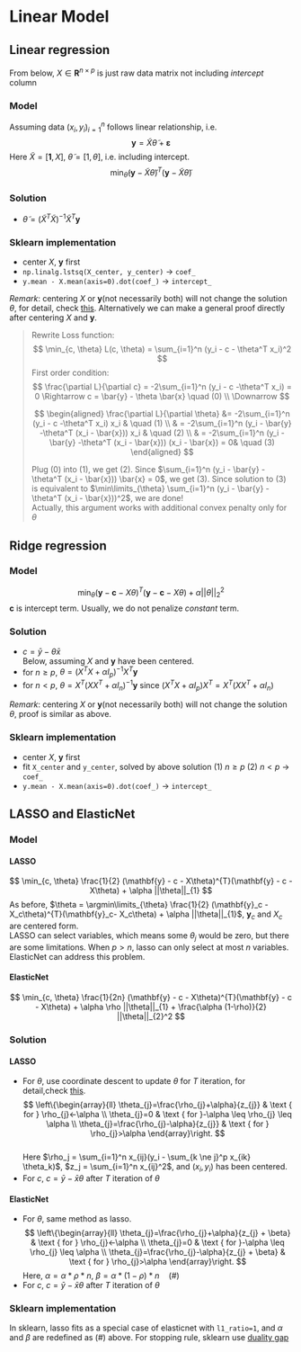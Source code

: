 # Linear Model

## Linear regression
From below, $X \in \mathbf{R}^{n \times p}$ is just raw data matrix not including *intercept* column
### Model
Assuming data $(x_i, y_i)_{i=1}^n$ follows linear relationship, i.e.
$$
    \mathbf{y} = \tilde{X}\tilde{\theta} + \boldsymbol{\varepsilon}
$$
Here $\tilde{X} = [\mathbf{1}, X]$, $\tilde{\theta} = [1, \theta]$, i.e. including intercept.   
$$
    \min_{\tilde{\theta}} (\mathbf{y} - \tilde{X}\tilde{\theta})^{T} (\mathbf{y} - \tilde{X}\tilde{\theta})
$$
### Solution 
- $\tilde{\theta} = (\tilde{X}^{T} \tilde{X})^{-1} \tilde{X}^T \mathbf{y}$  
### Sklearn implementation
- center $X$, $\mathbf{y}$ first
- `np.linalg.lstsq(X_center, y_center)` $\rightarrow$ `coef_`
- `y.mean - X.mean(axis=0).dot(coef_)` $\rightarrow$ `intercept_`  

*Remark*: centering $X$ or $\mathbf{y}$(not necessarily both) will not change the solution $\theta$, for detail, check [this](https://stats.stackexchange.com/a/108862/919). Alternatively we can make a general proof directly after centering $X$ and $\mathbf{y}$.  

>Rewrite Loss function: 
>$$
>    \min_{c, \theta} L(c, \theta) = \sum_{i=1}^n (y_i - c - \theta^T x_i)^2   
>$$
>First order condition:
>$$
>    \frac{\partial L}{\partial c} = -2\sum_{i=1}^n (y_i - c -\theta^T x_i) = 0 \Rightarrow c = \bar{y} - \theta \bar{x} \quad (0) \\
>    \Downarrow
>$$
>
>$$
>\begin{aligned}
>    \frac{\partial L}{\partial \theta} &= -2\sum_{i=1}^n (y_i - c -\theta^T x_i) x_i & \quad (1) \\
>    & = -2\sum_{i=1}^n (y_i - \bar{y} -\theta^T (x_i - \bar{x})) x_i  & \quad (2) \\
>    & = -2\sum_{i=1}^n (y_i - \bar{y} -\theta^T (x_i - \bar{x})) (x_i - \bar{x}) = 0& \quad (3)
>\end{aligned}
>$$
>
>Plug $(0)$ into $(1)$, we get $(2)$. Since $\sum_{i=1}^n (y_i - \bar{y} -\theta^T (x_i - \bar{x})) \bar{x} = 0$, we get $(3)$. Since solution to $(3)$ is equivalent to $\min\limits_{\theta} \sum_{i=1}^n (y_i - \bar{y} - \theta^T (x_i - \bar{x}))^2$, we are done!  
Actually, this argument works with additional convex penalty only for $\theta$



## Ridge regression  
### Model   
$$
    \min_{\theta} (\mathbf{y} - \mathbf{c} - X\theta)^T (\mathbf{y} - \mathbf{c} - X\theta) + \alpha ||\theta||_{2}^{2}
$$
$\mathbf{c}$ is intercept term. Usually, we do not penalize *constant* term.
### Solution
- $c = \bar{y} - \theta \bar{x}$  
Below, assuming $X$ and $\mathbf{y}$ have been centered.
- for $n \ge p$, $\theta = (X^T X + \alpha I_p)^{-1} X^{T} \mathbf{y}$
- for $n < p$, $\theta = X^{T} (X X^T + \alpha I_n)^{-1} \mathbf{y}$  since $(X^{T} X + \alpha I_p) X^{T} = X^{T}(X X^{T} + \alpha I_n)$  

*Remark*: centering $X$ or $\mathbf{y}$(not necessarily both) will not change the solution $\theta$, proof is similar as above.

### Sklearn implementation
- center $X$, $\mathbf{y}$ first
- fit `X_center` and `y_center`, solved by above solution (1) $n \ge p$ (2) $n < p$ $\rightarrow$ `coef_`
- `y.mean - X.mean(axis=0).dot(coef_)` $\rightarrow$ `intercept_`  

## LASSO and ElasticNet
### Model  
#### LASSO
$$
    \min_{c, \theta} \frac{1}{2} (\mathbf{y} - c - X\theta)^{T}(\mathbf{y} - c - X\theta) + \alpha ||\theta||_{1}
$$
As before, $\theta = \argmin\limits_{\theta} \frac{1}{2} (\mathbf{y}_c - X_c\theta)^{T}(\mathbf{y}_c- X_c\theta) + \alpha ||\theta||_{1}$, $\mathbf{y}_c$ and $X_c$ are centered form.  
LASSO can select variables, which means some $\theta_j$ would be zero, but there are some limitations. When $p > n$, lasso can only select at most $n$ variables. ElasticNet can address this problem.
#### ElasticNet
$$
    \min_{c, \theta} \frac{1}{2n} (\mathbf{y} - c - X\theta)^{T}(\mathbf{y} - c - X\theta) + \alpha \rho ||\theta||_{1} + \frac{\alpha (1-\rho)}{2} ||\theta||_{2}^2 
$$    

### Solution
#### LASSO
- For $\theta$, use coordinate descent to update $\theta$ for $T$ iteration, for detail,check [this](https://xavierbourretsicotte.github.io/lasso_derivation.html).  
  $$
    \left\{\begin{array}{ll}
    \theta_{j}=\frac{\rho_{j}+\alpha}{z_{j}} & \text { for } \rho_{j}<-\alpha \\
    \theta_{j}=0 & \text { for }-\alpha \leq \rho_{j} \leq \alpha \\
    \theta_{j}=\frac{\rho_{j}-\alpha}{z_{j}} & \text { for } \rho_{j}>\alpha
    \end{array}\right.
  $$  
  Here $\rho_j = \sum_{i=1}^n x_{ij}(y_i - \sum_{k \ne j}^p x_{ik} \theta_k)$, $z_j = \sum_{i=1}^n x_{ij}^2$, and $(x_i, y_i)$ has been centered.
- For $c$, $c = \bar{y} - \bar{x} \theta$ after $T$ iteration of $\theta$

#### ElasticNet
- For $\theta$, same method as lasso.
  $$
    \left\{\begin{array}{ll}
    \theta_{j}=\frac{\rho_{j}+\alpha}{z_{j} + \beta} & \text { for } \rho_{j}<-\alpha \\
    \theta_{j}=0 & \text { for }-\alpha \leq \rho_{j} \leq \alpha \\
    \theta_{j}=\frac{\rho_{j}-\alpha}{z_{j} + \beta} & \text { for } \rho_{j}>\alpha
    \end{array}\right.
  $$
  Here, $\alpha = \alpha * \rho * n$, $\beta = \alpha * (1 - \rho) * n \quad (\#)$
- For $c$, $c = \bar{y} - \bar{x} \theta$ after $T$ iteration of $\theta$

### Sklearn implementation  
In sklearn, lasso fits as a special case of elasticnet with `l1_ratio=1`, and $\alpha$ and $\beta$ are redefined as $(\#)$ above. For stopping rule, sklearn use [duality gap](https://arxiv.org/abs/1505.03410)
